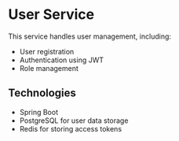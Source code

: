 # User Service

This service handles user management, including:
- User registration
- Authentication using JWT
- Role management

## Technologies
- Spring Boot
- PostgreSQL for user data storage
- Redis for storing access tokens
